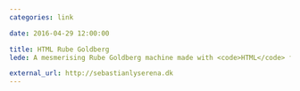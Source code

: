 ```yaml
---
categories: link

date: 2016-04-29 12:00:00

title: HTML Rube Goldberg
lede: A mesmerising Rube Goldberg machine made with <code>HTML</code> form elements and their form element-specific attributes and states, like <code>checked</code>, <code>:focus</code>, and <code>value</code>.

external_url: http://sebastianlyserena.dk
---
```

